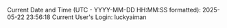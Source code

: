 Current Date and Time (UTC - YYYY-MM-DD HH:MM:SS formatted): 2025-05-22 23:56:18
Current User's Login: luckyaiman
